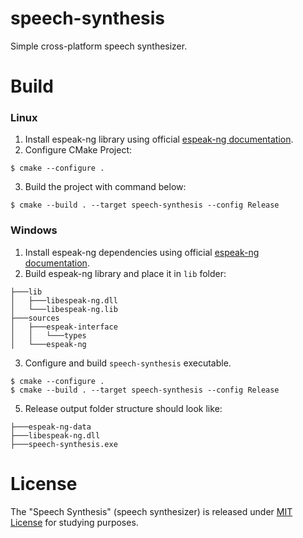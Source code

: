 # speech-synthesis
Simple cross-platform speech synthesizer.

# Build
### Linux
1. Install espeak-ng library using official [espeak-ng documentation](https://github.com/espeak-ng/espeak-ng/blob/master/docs/integration.md).
2. Configure CMake Project:
``` 
$ cmake --configure .
```
3. Build the project with command below:
```
$ cmake --build . --target speech-synthesis --config Release
```

### Windows
1. Install espeak-ng dependencies using official [espeak-ng documentation](https://github.com/espeak-ng/espeak-ng/blob/master/docs/integration.md).
2. Build espeak-ng library and place it in `lib` folder:
```
├───lib
│   ├───libespeak-ng.dll
│   └───libespeak-ng.lib
├───sources
│   ├───espeak-interface
│   │   └───types
│   └───espeak-ng
```
3. Configure and build `speech-synthesis` executable.
```
$ cmake --configure .
$ cmake --build . --target speech-synthesis --config Release
```
5. Release output folder structure should look like:
```
├───espeak-ng-data
├───libespeak-ng.dll
├───speech-synthesis.exe
```

# License
The "Speech Synthesis" (speech synthesizer) is released under [MIT License](./LICENSE) for studying purposes.
